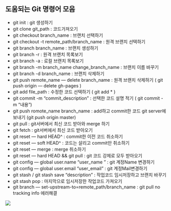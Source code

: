 ## 도움되는 Git 명령어 모음

+ git init : git 생성하기
+ git clone git_path : 코드가져오기
+ git checkout branch_name : 브랜치 선택하기
+ git checkout -t remote_path/branch_name : 원격 브랜치 선택하기
+ git branch branch_name : 브랜치 생성하기
+ git branch -r : 원격 브랜치 목록보기
+ git branch -a : 로컬 브랜치 목록보기
+ git branch -m branch_name change_branch_name : 브랜치 이름 바꾸기
+ git branch -d branch_name : 브랜치 삭제하기
+ git push remote_name — delete branch_name : 원격 브랜치 삭제하기 ( git push origin — delete gh-pages )
+ git add file_path : 수정한 코드 선택하기 ( git add * )
+ git commit -m “commit_description” : 선택한 코드 설명 적기 ( git commit -m “내용”)
+ git push romote_name branch_name : add하고 commit한 코드 git server에 보내기 (git push origin master)
+ git pull : git서버에서 최신 코드 받아와 merge 하기
+ git fetch : git서버에서 최신 코드 받아오기
+ git reset — hard HEAD^ : commit한 이전 코드 취소하기
+ git reset — soft HEAD^ : 코드는 살리고 commit만 취소하기
+ git reset — merge : merge 취소하기
+ git reset — hard HEAD && git pull : git 코드 강제로 모두 받아오기
+ git config — global user.name “user_name ” : git 계정Name 변경하기
+ git config — global user.email “user_email” : git 계정Mail변경하기
+ git stash / git stash save “description” : 작업코드 임시저장하고 브랜치 바꾸기
+ git stash pop : 마지막으로 임시저장한 작업코드 가져오기
+ git branch — set-upstream-to=remote_path/branch_name : git pull no tracking info 에러해결

<image src = "https://user-images.githubusercontent.com/101616106/159818117-bc2f4071-eb5f-4293-ba40-783838e368eb.jpg">
